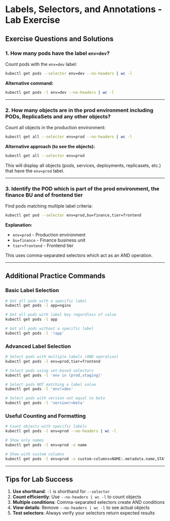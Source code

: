 # Labels, Selectors, and Annotations - Lab Exercise

## Exercise Questions and Solutions

### 1. How many pods have the label `env=dev`?

Count pods with the `env=dev` label:

```sh
kubectl get pods --selector env=dev --no-headers | wc -l
```

**Alternative command:**
```sh
kubectl get pods -l env=dev --no-headers | wc -l
```

---

### 2. How many objects are in the prod environment including PODs, ReplicaSets and any other objects?

Count all objects in the production environment:

```sh
kubectl get all --selector env=prod --no-headers | wc -l
```

**Alternative approach (to see the objects):**
```sh
kubectl get all --selector env=prod
```

This will display all objects (pods, services, deployments, replicasets, etc.) that have the `env=prod` label.

---

### 3. Identify the POD which is part of the prod environment, the finance BU and of frontend tier

Find pods matching multiple label criteria:

```sh
kubectl get pod --selector env=prod,bu=finance,tier=frontend
```

**Explanation:**
- `env=prod` - Production environment
- `bu=finance` - Finance business unit
- `tier=frontend` - Frontend tier

This uses comma-separated selectors which act as an AND operation.

---

## Additional Practice Commands

### Basic Label Selection

```sh
# Get all pods with a specific label
kubectl get pods -l app=nginx

# Get all pods with label key regardless of value
kubectl get pods -l app

# Get all pods without a specific label
kubectl get pods -l '!app'
```

### Advanced Label Selection

```sh
# Select pods with multiple labels (AND operation)
kubectl get pods -l env=prod,tier=frontend

# Select pods using set-based selectors
kubectl get pods -l 'env in (prod,staging)'

# Select pods NOT matching a label value
kubectl get pods -l 'env!=dev'

# Select pods with version not equal to beta
kubectl get pods -l 'version!=beta'
```

### Useful Counting and Formatting

```sh
# Count objects with specific labels
kubectl get pods -l env=prod --no-headers | wc -l

# Show only names
kubectl get pods -l env=prod -o name

# Show with custom columns
kubectl get pods -l env=prod -o custom-columns=NAME:.metadata.name,STATUS:.status.phase
```

---

## Tips for Lab Success

1. **Use shorthand**: `-l` is shorthand for `--selector`
2. **Count efficiently**: Use `--no-headers | wc -l` to count objects
3. **Multiple conditions**: Comma-separated selectors create AND conditions
4. **View details**: Remove `--no-headers | wc -l` to see actual objects
5. **Test selectors**: Always verify your selectors return expected results


